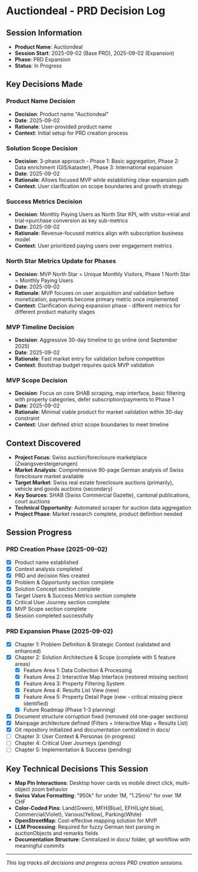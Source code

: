 # Auctiondeal - PRD Decision Log

## Session Information
- **Product Name**: Auctiondeal
- **Session Start**: 2025-09-02 (Base PRD), 2025-09-02 (Expansion)
- **Phase**: PRD Expansion
- **Status**: In Progress

## Key Decisions Made

### Product Name Decision
- **Decision**: Product name "Auctiondeal"
- **Date**: 2025-09-02
- **Rationale**: User-provided product name
- **Context**: Initial setup for PRD creation process

### Solution Scope Decision
- **Decision**: 3-phase approach - Phase 1: Basic aggregation, Phase 2: Data enrichment (GIS/kataster), Phase 3: International expansion
- **Date**: 2025-09-02
- **Rationale**: Allows focused MVP while establishing clear expansion path
- **Context**: User clarification on scope boundaries and growth strategy

### Success Metrics Decision
- **Decision**: Monthly Paying Users as North Star KPI, with visitor→trial and trial→purchase conversion as key sub-metrics
- **Date**: 2025-09-02
- **Rationale**: Revenue-focused metrics align with subscription business model
- **Context**: User prioritized paying users over engagement metrics

### North Star Metrics Update for Phases
- **Decision**: MVP North Star = Unique Monthly Visitors, Phase 1 North Star = Monthly Paying Users
- **Date**: 2025-09-02
- **Rationale**: MVP focuses on user acquisition and validation before monetization, payments become primary metric once implemented
- **Context**: Clarification during expansion phase - different metrics for different product maturity stages

### MVP Timeline Decision
- **Decision**: Aggressive 30-day timeline to go online (end September 2025)
- **Date**: 2025-09-02
- **Rationale**: Fast market entry for validation before competition
- **Context**: Bootstrap budget requires quick MVP validation

### MVP Scope Decision
- **Decision**: Focus on core SHAB scraping, map interface, basic filtering with property categories, defer subscription/payments to Phase 1
- **Date**: 2025-09-02
- **Rationale**: Minimal viable product for market validation within 30-day constraint
- **Context**: User defined strict scope boundaries to meet timeline

## Context Discovered
- **Project Focus**: Swiss auction/foreclosure marketplace (Zwangsversteigerungen)
- **Market Analysis**: Comprehensive 90-page German analysis of Swiss foreclosure market available
- **Target Market**: Swiss real estate foreclosure auctions (primarily), vehicle and goods auctions (secondary)
- **Key Sources**: SHAB (Swiss Commercial Gazette), cantonal publications, court auctions
- **Technical Opportunity**: Automated scraper for auction data aggregation
- **Project Phase**: Market research complete, product definition needed

## Session Progress

### PRD Creation Phase (2025-09-02)
- [x] Product name established
- [x] Context analysis completed
- [x] PRD and decision files created
- [x] Problem & Opportunity section complete
- [x] Solution Concept section complete
- [x] Target Users & Success Metrics section complete
- [x] Critical User Journey section complete
- [x] MVP Scope section complete
- [x] Session completed successfully

### PRD Expansion Phase (2025-09-02)
- [x] Chapter 1: Problem Definition & Strategic Context (validated and enhanced)
- [x] Chapter 2: Solution Architecture & Scope (complete with 5 feature areas)
  - [x] Feature Area 1: Data Collection & Processing
  - [x] Feature Area 2: Interactive Map Interface (restored missing section)
  - [x] Feature Area 3: Property Filtering System
  - [x] Feature Area 4: Results List View (new)
  - [x] Feature Area 5: Property Detail Page (new - critical missing piece identified)
  - [x] Future Roadmap (Phase 1-3 planning)
- [x] Document structure corruption fixed (removed old one-pager sections)
- [x] Mainpage architecture defined (Filters + Interactive Map + Results List)
- [x] Git repository initialized and documentation centralized in docs/
- [ ] Chapter 3: User Context & Personas (in progress)
- [ ] Chapter 4: Critical User Journeys (pending)
- [ ] Chapter 5: Implementation & Success (pending)

## Key Technical Decisions This Session
- **Map Pin Interactions**: Desktop hover cards vs mobile direct click, multi-object zoom behavior
- **Swiss Value Formatting**: "950k" for under 1M, "1.25mio" for over 1M CHF
- **Color-Coded Pins**: Land(Green), MFH(Blue), EFH(Light blue), Commercial(Violet), Various(Yellow), Parking(White)
- **OpenStreetMap**: Cost-effective mapping solution for MVP
- **LLM Processing**: Required for fuzzy German text parsing in auctionObjects and remarks fields
- **Documentation Structure**: Centralized in docs/ folder, git workflow with meaningful commits

---

*This log tracks all decisions and progress across PRD creation sessions.*